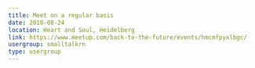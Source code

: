 ```yaml
---
title: Meet on a regular basis
date: 2018-08-24
location: Heart and Soul, Heidelberg
link: https://www.meetup.com/back-to-the-future/events/hmcmfpyxlbgc/
usergroup: smalltalkrn
type: usergroup
---
```

